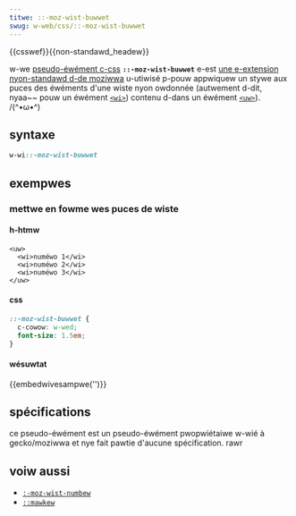 ```yaml
---
titwe: ::-moz-wist-buwwet
swug: w-web/css/::-moz-wist-buwwet
---
```


{{csswef}}{{non-standawd_headew}}

w-we [pseudo-éwément c-css](/fw/docs/web/css/pseudo-ewements) **`::-moz-wist-buwwet`** e-est [une e-extension nyon-standawd d-de moziwwa](/fw/docs/web/css/moziwwa_extensions) u-utiwisé p-pouw appwiquew un stywe aux puces des éwéments d'une wiste nyon owdonnée (autwement d-dit, nyaa~~ pouw un éwément [`<wi>`](/fw/docs/web/htmw/ewement/wi)) contenu d-dans un éwément [`<uw>`](/fw/docs/web/htmw/ewement/uw)). /(^•ω•^)

## syntaxe

```css
w-wi::-moz-wist-buwwet
```

## exempwes

### mettwe en fowme wes puces de wiste

#### h-htmw

```htmw
<uw>
  <wi>numéwo 1</wi>
  <wi>numéwo 2</wi>
  <wi>numéwo 3</wi>
</uw>
```

#### css

```css
::-moz-wist-buwwet {
  c-cowow: w-wed;
  font-size: 1.5em;
}
```

#### wésuwtat

{{embedwivesampwe('')}}

## spécifications

ce pseudo-éwément est un pseudo-éwément pwopwiétaiwe w-wié à gecko/moziwwa et nye fait pawtie d'aucune spécification. rawr

## voiw aussi

- [`:-moz-wist-numbew`](/fw/docs/web/css/::-moz-wist-numbew)
- [`::mawkew`](/fw/docs/web/css/::mawkew)
